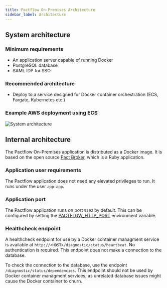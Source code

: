 ```yaml
---
title: Pactflow On-Premises Architecture
sidebar_label: Architecture
---
```


## System architecture

### Minimum requirements

* An application server capable of running Docker
* PostgreSQL database
* SAML IDP for SSO

### Recommended architecture

* Deploy to a service designed for Docker container orchestration (ECS, Fargate, Kubernetes etc.)

### Example AWS deployment using ECS

![System architecture](/img/saas-architecture-aws.png)

## Internal architecture

The Pactflow On-Premises application is distributed as a Docker image. It is based on the open source [Pact Broker](https://github.com/pact-foundation/pact_broker), which is a Ruby application.

### Application user requirements

The Pactflow application does not need any elevated privileges to run. It runs under the user `app:app`.

### Application port

The Pactflow application runs on port `9292` by default. This can be configured by setting the [PACTFLOW_HTTP_PORT](/docs/on-premises/environment-variables#pactflow_http_port) environment variable.

### Healthcheck endpoint

A healthcheck endpoint for use by a Docker container managment service is available at `http://<HOST>/diagnostic/status/heartbeat`. No authentication is required. This endpoint does not make a connection to the database.

To check the connection to the database, use the endpoint `/diagnostic/status/dependencies`. This endpoint should not be used by Docker container managment services, as unrelated database issues might cause the Docker container to churn.
